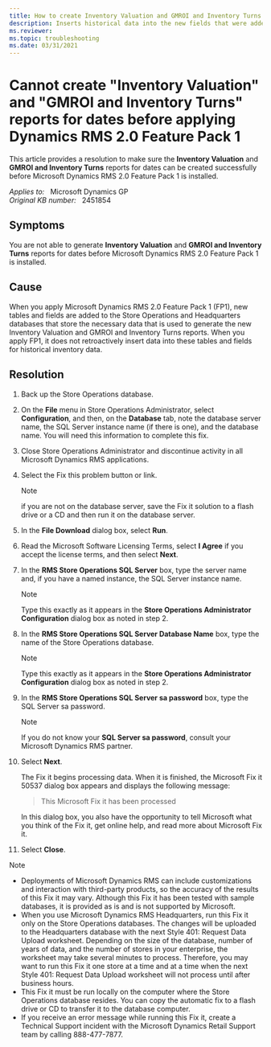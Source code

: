 ```yaml
---
title: How to create Inventory Valuation and GMROI and Inventory Turns reports
description: Inserts historical data into the new fields that were added as part of Microsoft Dynamics RMS 2.0 Feature Pack 1. This enables users to generate Inventory Valuation and GMROI and Inventory Turns reports for dates before Microsoft Dynamics RMS 2.0 Feature Pack 1 is installed.
ms.reviewer: 
ms.topic: troubleshooting
ms.date: 03/31/2021
---
```

# Cannot create "Inventory Valuation" and "GMROI and Inventory Turns" reports for dates before applying Dynamics RMS 2.0 Feature Pack 1

This article provides a resolution to make sure the **Inventory Valuation** and **GMROI and Inventory Turns** reports for dates can be created successfully before Microsoft Dynamics RMS 2.0 Feature Pack 1 is installed.

_Applies to:_ &nbsp; Microsoft Dynamics GP  
_Original KB number:_ &nbsp; 2451854

## Symptoms

You are not able to generate **Inventory Valuation** and **GMROI and Inventory Turns** reports for dates before Microsoft Dynamics RMS 2.0 Feature Pack 1 is installed.

## Cause

When you apply Microsoft Dynamics RMS 2.0 Feature Pack 1 (FP1), new tables and fields are added to the Store Operations and Headquarters databases that store the necessary data that is used to generate the new Inventory Valuation and GMROI and Inventory Turns reports. When you apply FP1, it does not retroactively insert data into these tables and fields for historical inventory data.

## Resolution

1. Back up the Store Operations database.
2. On the **File** menu in Store Operations Administrator, select **Configuration**, and then, on the **Database** tab, note the database server name, the SQL Server instance name (if there is one), and the database name. You will need this information to complete this fix.

3. Close Store Operations Administrator and discontinue activity in all Microsoft Dynamics RMS applications.
4. Select the Fix this problem button or link.

    > [!NOTE]
    > if you are not on the database server, save the Fix it solution to a flash drive or a CD and then run it on the database server.

5. In the **File Download** dialog box, select **Run**.
6. Read the Microsoft Software Licensing Terms, select **I Agree** if you accept the license terms, and then select **Next**.
7. In the **RMS Store Operations SQL Server** box, type the server name and, if you have a named instance, the SQL Server instance name.

    > [!NOTE]
    > Type this exactly as it appears in the **Store Operations Administrator Configuration** dialog box as noted in step 2.

8. In the **RMS Store Operations SQL Server Database Name** box, type the name of the Store Operations database.

    > [!NOTE]
    > Type this exactly as it appears in the **Store Operations Administrator Configuration** dialog box as noted in step 2.

9. In the **RMS Store Operations SQL Server sa password** box, type the SQL Server sa password.

    > [!NOTE]
    > If you do not know your **SQL Server sa password**, consult your Microsoft Dynamics RMS partner.

10. Select **Next**.

    The Fix it begins processing data. When it is finished, the Microsoft Fix it 50537 dialog box appears and displays the following message:

    > This Microsoft Fix it has been processed

    In this dialog box, you also have the opportunity to tell Microsoft what you think of the Fix it, get online help, and read more about Microsoft Fix it.

11. Select **Close**.

> [!NOTE]
>
> - Deployments of Microsoft Dynamics RMS can include customizations and interaction with third-party products, so the accuracy of the results of this Fix it may vary. Although this Fix it has been tested with sample databases, it is provided as is and is not supported by Microsoft.
> - When you use Microsoft Dynamics RMS Headquarters, run this Fix it only on the Store Operations databases. The changes will be uploaded to the Headquarters database with the next Style 401: Request Data Upload worksheet. Depending on the size of the database, number of years of data, and the number of stores in your enterprise, the worksheet may take several minutes to process. Therefore, you may want to run this Fix it one store at a time and at a time when the next Style 401: Request Data Upload worksheet will not process until after business hours.
> - This Fix it must be run locally on the computer where the Store Operations database resides. You can copy the automatic fix to a flash drive or CD to transfer it to the database computer.
> - If you receive an error message while running this Fix it, create a Technical Support incident with the Microsoft Dynamics Retail Support team by calling 888-477-7877.
